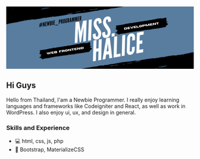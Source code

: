 ![](https://github.com/MidnightCore/MidnightCore/blob/master/Cordale.png)
## Hi Guys

Hello from Thailand, I'am a Newbie Programmer. 
I really enjoy learning languages and frameworks like Codeigniter and React, as well as work in WordPress. I also enjoy ui, ux, and design in general.

### Skills and Experience
* 💻  html, css, js, php
* 🎨  Bootstrap, MaterializeCSS
